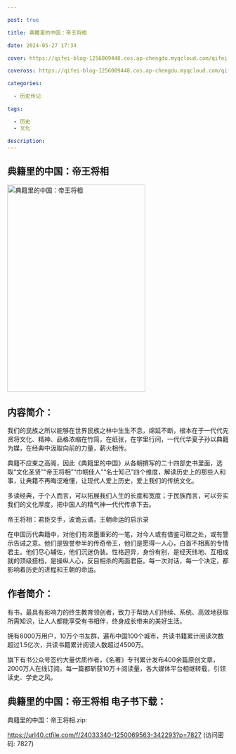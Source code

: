 ```yaml
---

post: true

title: 典籍里的中国：帝王将相

date: 2024-05-27 17:34

cover: https://qifei-blog-1256009448.cos.ap-chengdu.myqcloud.com/qifei-blog/661a256368eb9357131851b0.jpg

coveross: https://qifei-blog-1256009448.cos.ap-chengdu.myqcloud.com/qifei-blog/661a256368eb9357131851b0.jpg

categories:

  - 历史传记

tags:

  - 历史
  - 文化

description:
---
```


## 典籍里的中国：帝王将相
<img alt="典籍里的中国：帝王将相 " class="aligncenter loading" data-was-processed="true" decoding="async" fetchpriority="high" height="471" src="https://qifei-blog-1256009448.cos.ap-chengdu.myqcloud.com/qifei-blog/661a256368eb9357131851b0.jpg " style="cursor: zoom-in;" width="314"/>

## 内容简介：

我们的民族之所以能够在世界民族之林中生生不息，绵延不断，根本在于一代代先贤将文化、精神、品格浓缩在竹简，在纸张，在字里行间，一代代华夏子孙以典籍为媒，在经典中汲取向前的力量，薪火相传。

典籍不应束之高阁，因此《典籍里的中国》从各朝撰写的二十四部史书里面，选取“文化圣贤”“帝王将相”“巾帼佳人”“名士知己”四个维度，解读历史上的那些人和事，让典籍不再晦涩难懂，让现代人爱上历史，爱上我们的传统文化。

多读经典，于个人而言，可以拓展我们人生的长度和宽度；于民族而言，可以夯实我们的文化厚度，把中国人的精气神一代代传承下去。

帝王将相：君臣交手，波诡云谲，王朝命运的启示录

在中国历代典籍中，对他们有浓墨重彩的一笔，对今人或有借鉴可取之处，或有警示告诫之意。他们是毁誉参半的传奇帝王，他们是愿得一人心，白首不相离的专情君主。他们尽心辅佐，他们沉迷伪装。性格迥异，身份有别，是经天纬地、互相成就的顶级搭档，是操纵人心，反目相杀的两面君臣。每一次对话，每一个决定，都影响着历史的进程和王朝的命运。

## 作者简介：

有书，最具有影响力的终生教育领创者，致力于帮助人们持续、系统、高效地获取所需知识，让人人都能享受有书相伴，终身成长带来的美好生活。

拥有6000万用户，10万个书友群，遍布中国100个城市，共读书籍累计阅读次数超过1.5亿次，共读书籍累计阅读人数超过4500万。

旗下有书公众号签约大量优质作者，《名著》专刊累计发布400余篇原创文章，2000万人在线订阅，每一篇都斩获10万＋阅读量，各大媒体平台相继转载，引领读史、学史之风。

## 典籍里的中国：帝王将相 电子书下载：
典籍里的中国：帝王将相.zip: 

https://url40.ctfile.com/f/24033340-1250069563-342293?p=7827 (访问密码: 7827)

